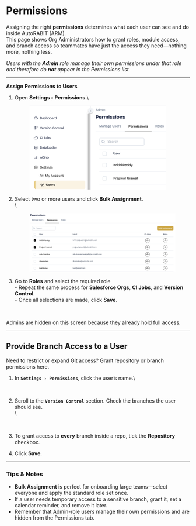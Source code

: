 # Permissions

Assigning the right **permissions** determines what each user can see and do inside AutoRABIT (ARM).\
This page shows Org Administrators how to grant roles, module access, and branch access so teammates have just the access they need—nothing more, nothing less.

_Users with the **Admin** role manage their own permissions under that role and therefore do **not** appear in the Permissions list._

***

**Assign Permissions to Users**

1.  Open **Settings › Permissions**.\


    <figure><img src="../../../../.gitbook/assets/image (7) (1).png" alt="" width="375"><figcaption></figcaption></figure>
2.  Select two or more users and click **Bulk Assignment**.\
    \


    <figure><img src="../../../../.gitbook/assets/image (8) (1).png" alt=""><figcaption></figcaption></figure>
3. Go to **Roles** and select the required role\
   \- Repeat the same process for **Salesforce Orgs**, **CI Jobs**, and **Version Control**.\
   \- Once all selections are made, click **Save**.

<figure><img src="../../../../.gitbook/assets/Screenshot 2025-08-16 at 3.14.41 PM.png" alt="" width="563"><figcaption></figcaption></figure>

Admins are hidden on this screen because they already hold full access.



***

## Provide Branch Access to a User <a href="#to-provide-branch-access-to-a-user" id="to-provide-branch-access-to-a-user"></a>

Need to restrict or expand Git access? Grant repository or branch permissions here.

1.  In **`Settings › Permissions`**, click the user’s name.\


    <figure><img src="../../../../.gitbook/assets/Screenshot 2025-08-16 at 7.39.55 PM.png" alt="" width="563"><figcaption></figcaption></figure>
2.  Scroll to the **`Version Control`** section. Check the branches the user should see.\
    \


    <figure><img src="../../../../.gitbook/assets/Screenshot 2025-08-16 at 7.38.10 PM.png" alt="" width="563"><figcaption></figcaption></figure>
3. To grant access to **every** branch inside a repo, tick the **Repository** checkbox.
4. Click **Save**.

***

### Tips & Notes

* **Bulk Assignment** is perfect for onboarding large teams—select everyone and apply the standard role set once.
* If a user needs temporary access to a sensitive branch, grant it, set a calendar reminder, and remove it later.
* Remember that Admin-role users manage their own permissions and are hidden from the Permissions tab.
